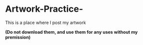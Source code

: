 # Artwork-Practice-
This is a place where I post my artwork 

**(Do not download them, and use them for any uses without my premission)**
